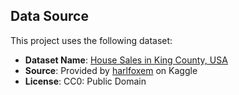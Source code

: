 <!-- TODO - Update README -->

## Data Source

This project uses the following dataset:

- **Dataset Name**: [House Sales in King County, USA](https://www.kaggle.com/datasets/harlfoxem/housesalesprediction)
- **Source**: Provided by [harlfoxem](https://www.kaggle.com/harlfoxem) on Kaggle
- **License**: CC0: Public Domain
